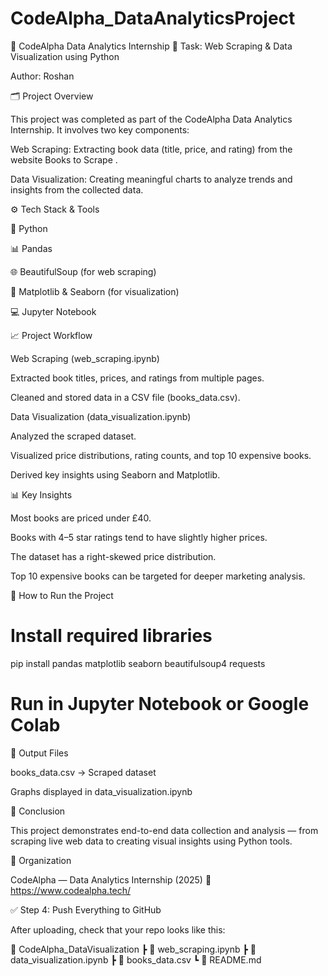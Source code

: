 # CodeAlpha_DataAnalyticsProject
📘 CodeAlpha Data Analytics Internship
🧩 Task: Web Scraping & Data Visualization using Python

Author: Roshan

🗂️ Project Overview

This project was completed as part of the CodeAlpha Data Analytics Internship.
It involves two key components:

Web Scraping: Extracting book data (title, price, and rating) from the website Books to Scrape
.

Data Visualization: Creating meaningful charts to analyze trends and insights from the collected data.

⚙️ Tech Stack & Tools

🐍 Python

📊 Pandas

🌐 BeautifulSoup (for web scraping)

🎨 Matplotlib & Seaborn (for visualization)

💻 Jupyter Notebook

📈 Project Workflow

Web Scraping (web_scraping.ipynb)

Extracted book titles, prices, and ratings from multiple pages.

Cleaned and stored data in a CSV file (books_data.csv).

Data Visualization (data_visualization.ipynb)

Analyzed the scraped dataset.

Visualized price distributions, rating counts, and top 10 expensive books.

Derived key insights using Seaborn and Matplotlib.

📊 Key Insights

Most books are priced under £40.

Books with 4–5 star ratings tend to have slightly higher prices.

The dataset has a right-skewed price distribution.

Top 10 expensive books can be targeted for deeper marketing analysis.

🚀 How to Run the Project
# Install required libraries
pip install pandas matplotlib seaborn beautifulsoup4 requests

# Run in Jupyter Notebook or Google Colab

🧾 Output Files

books_data.csv → Scraped dataset

Graphs displayed in data_visualization.ipynb

🎯 Conclusion

This project demonstrates end-to-end data collection and analysis —
from scraping live web data to creating visual insights using Python tools.

🏢 Organization

CodeAlpha — Data Analytics Internship (2025)
🔗 https://www.codealpha.tech/

✅ Step 4: Push Everything to GitHub

After uploading, check that your repo looks like this:

📂 CodeAlpha_DataVisualization
 ┣ 📘 web_scraping.ipynb
 ┣ 📘 data_visualization.ipynb
 ┣ 📄 books_data.csv
 ┗ 📄 README.md
